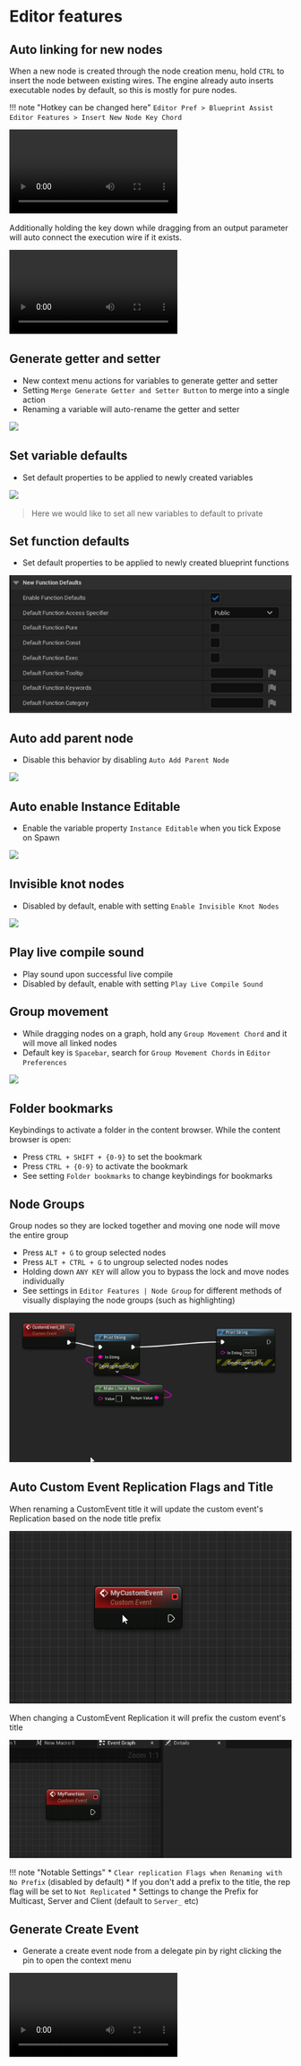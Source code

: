 # Editor features

## Auto linking for new nodes
When a new node is created through the node creation menu, hold `CTRL` to insert the node between existing wires. The engine already auto inserts executable nodes by default, so this is mostly for pure nodes.

!!! note "Hotkey can be changed here"
    `Editor Pref > Blueprint Assist Editor Features > Insert New Node Key Chord`

![type:video](./assets/AutoInsert.mp4)

Additionally holding the key down while dragging from an output parameter will auto connect the execution
wire if it exists.

![type:video](./assets/AutoInsertFromParameter.mp4)

## Generate getter and setter
* New context menu actions for variables to generate getter and setter
* Setting `Merge Generate Getter and Setter Button` to merge into a single action
* Renaming a variable will auto-rename the getter and setter

![](https://i.imgur.com/YguOhRc.gif)

## Set variable defaults
* Set default properties to be applied to newly created variables

![](https://i.imgur.com/CQ4X0b8.png)

> Here we would like to set all new variables to default to private

## Set function defaults
* Set default properties to be applied to newly created blueprint functions

![](assets/NewFunctionDefaults.jpg)

## Auto add parent node
* Disable this behavior by disabling `Auto Add Parent Node`

![](https://i.imgur.com/rJH2ied.gif)

## Auto enable Instance Editable
* Enable the variable property `Instance Editable` when you tick Expose on Spawn

![](https://i.imgur.com/CKBKB4U.gif)

## Invisible knot nodes
* Disabled by default, enable with setting `Enable Invisible Knot Nodes`

![](https://i.imgur.com/TOJMErQ.png)

## Play live compile sound
* Play sound upon successful live compile
* Disabled by default, enable with setting `Play Live Compile Sound`

## Group movement
* While dragging nodes on a graph, hold any `Group Movement Chord` and it will move all linked nodes
* Default key is `Spacebar`, search for `Group Movement Chords` in `Editor Preferences`

![](https://i.imgur.com/lmKPBjz.gif)

## Folder bookmarks
Keybindings to activate a folder in the content browser. While the content browser is open:

* Press `CTRL + SHIFT + {0-9}` to set the bookmark
* Press `CTRL + {0-9}` to activate the bookmark
* See setting `Folder bookmarks` to change keybindings for bookmarks

## Node Groups

Group nodes so they are locked together and moving one node will move the entire group

* Press `ALT + G` to group selected nodes
* Press `ALT + CTRL + G` to ungroup selected nodes nodes
* Holding down `ANY KEY` will allow you to bypass the lock and move nodes individually
* See settings in `Editor Features | Node Group` for different methods of visually displaying the node groups (such as highlighting) 

![](assets/NodeGroups.gif)

## Auto Custom Event Replication Flags and Title

When renaming a CustomEvent title it will update the custom event's Replication based on the node title prefix

![](assets/RepFlagsFromName.gif)

When changing a CustomEvent Replication it will prefix the custom event's title 

![](assets/NameFromRepFlags.gif)

!!! note "Notable Settings"
    * `Clear replication Flags when Renaming with No Prefix` (disabled by default)
        * If you don't add a prefix to the title, the rep flag will be set to `Not Replicated`
    * Settings to change the Prefix for Multicast, Server and Client (default to `Server_` etc)

## Generate Create Event

* Generate a create event node from a delegate pin by right clicking the pin to open the context menu

![type:video](./assets/GenerateCreateEvent.mp4)

